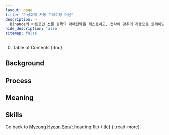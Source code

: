 ```yaml
---
layout: page
title: "가상화폐 자동 트레이딩 머신"
description: >
  Binance의 비트코인 선물 종목의 매매전략을 테스트하고, 전략에 맞추어 자동으로 트레이딩하는 봇을 만드는 개인 프로젝트입니다.
hide_description: false
sitemap: false
---
```


0. Table of Contents
{:toc}

## Background



## Process


## Meaning


## Skills

Go back to [Myeong Hyeon Son](/about/){:.heading.flip-title}
{:.read-more}